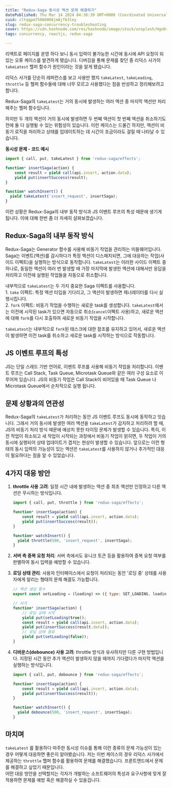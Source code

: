 ```yaml
---
title: "Redux-Saga 동시성 액션 문제 해결하기"
datePublished: Thu Mar 14 2024 04:38:39 GMT+0000 (Coordinated Universal Time)
cuid: cltqqpm75000008jm8jf63ley
slug: redux-saga-concurrency-troubleshooting
cover: https://cdn.hashnode.com/res/hashnode/image/stock/unsplash/HgoKvtKpyHA/upload/9d9dc4a1b3e384a7422c0eecf024f225.jpeg
tags: concurrency, reactjs, redux-saga

---
```


리액트로 페이지를 운영 하다 보니 동시 입력이 불가능한 시간에 동시에 API 요청이 되있는 오류 케이스를 발견하게 됐습니다. 디버깅을 통해 문제를 찾던 중 리덕스 사가의 `takeLatest` 헬퍼 함수가 원인이라는 것을 알게 됐습니다.

리덕스 사가를 단순히 레퍼런스를 보고 사용만 했지 `takeLatest`, `takeLeading`, `throttle` 등 헬퍼 함수들에 대해 너무 모르고 사용했다는 점을 반성하고 정리해보려고 합니다.

Redux-Saga의 `takeLatest`는 거의 동시에 발생하는 여러 액션 중 마지막 액션만 처리해주는 헬퍼 함수입니다.

하지만 두 개의 액션이 거의 동시에 발생하면 두 번째 액션이 첫 번째 액션을 취소하기도 전에 둘 다 실행될 수 있는 위험성이 있습니다. 이런 케이스는 드물긴 하지만, 액션이 비동기 로직을 처리하고 상태를 업데이트하는 데 시간이 조금이라도 걸릴 때 나타날 수 있습니다.

**동시성 문제 - 코드 예시**

```javascript
import { call, put, takeLatest } from 'redux-saga/effects';

function* insertSaga(action) {
    const result = yield call(api.insert, action.data);
    yield put(insertSuccess(result);
}

function* watchInsert() {
  yield takeLatest('insert_request', insertSaga);
}
```

이런 상황은 Redux-Saga의 내부 동작 방식과 JS 이벤트 루프의 특성 때문에 생기게 됩니다. 이에 대해 한번 좀 더 자세히 살펴보겠습니다.

## Redux-Saga의 내부 동작 방식

Redux-Saga는 Generator 함수를 사용해 비동기 작업을 관리하는 미들웨어입니다. Saga는 이벤트(액션)를 감시하다가 특정 액션이 디스패치되면, 그에 대응하는 작업(사이드 이펙트)을 실행하는 방식으로 동작합니다. `takeLatest`는 이러한 사이드 이펙트 중 하나로, 동일한 액션이 여러 번 발생할 때 가장 마지막에 발생한 액션에 대해서만 응답을 처리하고 이전에 실행된 작업들을 자동으로 취소합니다.

내부적으로 `takeLatest`는 두 가지 중요한 Saga 이펙트를 사용합니다.  
1\. `take` 이펙트: 특정 액션 타입을 기다리고, 그 액션이 발생하면 제너레이터를 다시 실행시킵니다.  
2\. `fork` 이펙트: 비동기 작업을 수행하는 새로운 task를 생성합니다. `takeLatest`에서는 이전에 시작된 task가 있으면 자동으로 취소(`cancel`이펙트 사용)하고, 새로운 액션에 대해 `fork`를 다시 호출하여 새로운 비동기 작업을 시작합니다.

`takeLatest`는 내부적으로 `fork`된 태스크에 대한 참조를 유지하고 있어서, 새로운 액션이 발생하면 이전 task를 취소하고 새로운 task를 시작하는 방식으로 작동합니다.

## JS 이벤트 루프의 특성

JS는 단일 스레드 기반 언어로, 이벤트 루프를 사용해 비동기 작업을 처리합니다. 이벤트 루프는 Call Stack, Task Queue, Microtask Queue와 같은 여러 구성 요소로 이루어져 있습니다. JS의 비동기 작업은 Call Stack이 비어있을 때 Task Queue 나 Microtask Queue에서 순차적으로 실행 됩니다.

## 문제 상황과의 연관성

Redux-Saga의 `takeLatest`가 처리하는 동안 JS 이벤트 루프도 동시에 동작하고 잇습니다. 그래서 거의 동시에 발생한 여러 액션을 `takeLatest`가 감지하고 처리하려 할 때, JS의 비동기 처리 방식 때문에 예상치 못한 타이밍 문제가 발생할 수 있습니다. 특히, 이전 작업이 취소되고 새 작업이 시작되는 과정에서 비동기 작업이 얽히면, 두 작업이 거의 동시에 실행되어 상태 업데이트가 겹치는 현상이 발생할 수 있습니다. 앞으로는 이런 형태의 동시 입력의 가능성이 있는 액션은 `takeLatest`를 사용하지 않거나 추가적인 대응이 필요하다는 점을 알 수 있었습니다.

## 4가지 대응 방안

1. **throttle 사용 고려**: 일정 시간 내에 발생하는 액션 중 최초 액션만 인정하고 다른 액션은 무시하는 방식입니다.
    
    ```javascript
    import { call, put, throttle } from 'redux-saga/effects';
    
    function* insertSaga(action) {
        const result = yield call(api.insert, action.data);
        yield put(insertSuccess(result));
    }
    
    function* watchInsert() {
      yield throttle(500, 'insert_request', insertSaga);
    }
    ```
    
2. **서버 측 중복 요청 처리**: 서버 측에서도 유니크 토큰 등을 활용하여 중복 요청 여부를 판별하여 동시 입력을 예방할 수 있습니다.
    
3. **로딩 상태 관리**: 사용자 인터페이스에서 요청이 처리되는 동안 '로딩 중' 상태를 사용자에게 알리는 형태의 문제 해결도 가능합니다.
    
    ```javascript
    // 액션 생성 함수
    export const setLoading = (loading) => ({ type: SET_LOADING, loading });
    
    // 사가
    function* insertSaga(action) {
        // 로딩 상태 시작
        yield put(setLoading(true));
        const result = yield call(api.insert, action.data);
        yield put(insertSuccess(result.data));
        // 로딩 상태 종료
        yield put(setLoading(false));
    }
    ```
    
4. **디바운스(debounce) 사용 고려**: throttle 방식과 유사하지만 다른 구현 방법입니다. 지정된 시간 동안 추가 액션이 발생하지 않을 때까지 기다렸다가 마지막 액션을 실행하는 방식입니다.
    
    ```javascript
    import { call, put, debounce } from 'redux-saga/effects';
    
    function* insertSaga(action) {
        const result = yield call(api.insert, action.data);
        yield put(insertSuccess(result));
    }
    
    function* watchInsert() {
      yield debounce(500, 'insert_request', insertSaga);
    }
    ```
    

## 마치며

`takeLatest` 를 활용하다 마주한 동시성 이슈를 통해 이런 종류의 문제 가능성이 있는 경우 어떻게 대응하면 좋은지 알아봤습니다. 저는 이번 케이스의 경우 리덕스 사가에서 제공하는 `throttle` 헬퍼 함수를 활용하여 문제를 해결했습니다. 프론트엔드에서 문제를 해결하고 싶었기 때문입니다.  
어떤 대응 방안을 선택할지는 각자가 개발하는 소프트웨어의 특성과 요구사항에 맞게 잘 적용하면 문제를 예방 혹은 해결하실 수 있을겁니다.